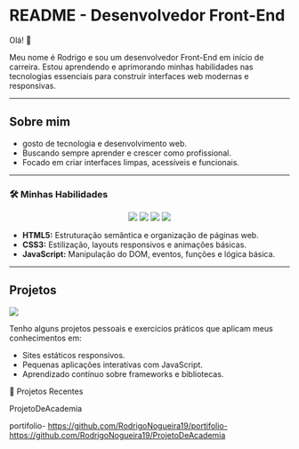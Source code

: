 # README - Desenvolvedor Front-End 

Olá! 👋

Meu nome é Rodrigo e sou um desenvolvedor Front-End em início de carreira. Estou aprendendo e aprimorando minhas habilidades nas tecnologias essenciais para construir interfaces web modernas e responsivas.

---

## Sobre mim

- gosto de tecnologia e desenvolvimento web.
- Buscando sempre aprender e crescer como profissional.
- Focado em criar interfaces limpas, acessíveis e funcionais.

---


### 🛠️ Minhas Habilidades

<div align="center">



<img src="https://img.shields.io/badge/HTML5-E34F26?style=for-the-badge&logo=html5&logoColor=white" />
<img src="https://img.shields.io/badge/CSS3-1572B6?style=for-the-badge&logo=css3&logoColor=white" />
<img src="https://img.shields.io/badge/JavaScript-F7DF1E?style=for-the-badge&logo=javascript&logoColor=black" />
<img src="https://img.shields.io/badge/SQL-4479A1?style=for-the-badge&logo=sql&logoColor=white" />


</div>

- **HTML5:** Estruturação semântica e organização de páginas web.
- **CSS3:** Estilização, layouts responsivos e animações básicas.
- **JavaScript:** Manipulação do DOM, eventos, funções e lógica básica.

---

## Projetos


  <img src="https://github-readme-stats.vercel.app/api?username=RodrigoNogueira1&show_icons=true&theme=radical&hide=contribs&card_width=465" />





Tenho alguns projetos pessoais e exercícios práticos que aplicam meus conhecimentos em:

- Sites estáticos responsivos.
- Pequenas aplicações interativas com JavaScript.
- Aprendizado contínuo sobre frameworks e bibliotecas.


📁 Projetos Recentes

ProjetoDeAcademia 

portifolio- https://github.com/RodrigoNogueira19/portifolio-  
https://github.com/RodrigoNogueira19/ProjetoDeAcademia

